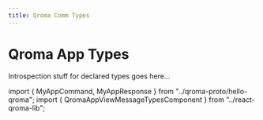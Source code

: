 ```yaml
---
title: Qroma Comm Types
---
```


# Qroma App Types

Introspection stuff for declared types goes here...
  
import { MyAppCommand, MyAppResponse } from "../qroma-proto/hello-qroma";
import { QromaAppViewMessageTypesComponent } from "../react-qroma-lib";


<QromaAppViewMessageTypesComponent
  messages={MyAppCommand}
  />